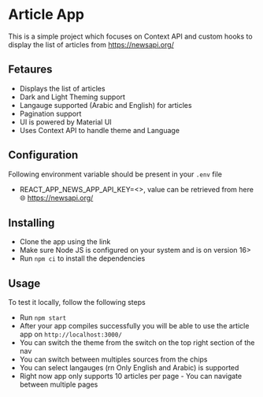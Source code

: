 # Article App

This is a simple project which focuses on Context API and custom hooks to display the list of articles from https://newsapi.org/

## Fetaures
- Displays the list of articles
- Dark and Light Theming support
- Langauge supported (Arabic and English) for articles
- Pagination support
- UI is powered by Material UI
- Uses Context API to handle theme and Language

## Configuration
Following environment variable should be present in your `.env` file
- REACT_APP_NEWS_APP_API_KEY=<>, value can be retrieved from here 🌐 https://newsapi.org/

## Installing
- Clone the app using the link
- Make sure Node JS is configured on your system and is on version 16>
- Run `npm ci` to install the dependencies

## Usage
To test it locally, follow the following steps
- Run `npm start`
- After your app compiles successfully you will be able to use the article app on `http://localhost:3000/`
- You can switch the theme from the switch on the top right section of the nav
- You can switch between multiples sources from the chips
- You can select langauges (rn Only English and Arabic) is supported
- Right now app only supports 10 articles per page - You can navigate between multiple pages


